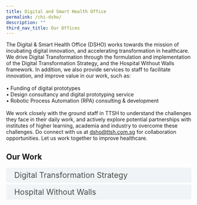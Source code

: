 ```yaml
---
title: Digital and Smart Health Office
permalink: /chi-dsho/
description: ""
third_nav_title: Our Offices
---
```

The Digital &amp; Smart Health Office (DSHO) works towards the mission of incubating digital innovation, and accelerating transformation in healthcare.
We drive Digital Transformation through the formulation and implementation of the Digital Transformation Strategy, and the Hospital Without Walls framework. In addition, we also provide services to staff to facilitate innovation, and improve value in our work, such as:<br><br>
•	Funding of digital prototypes <br>
•	Design consultancy and digital prototyping service<br>
•	Robotic Process Automation (RPA) consulting &amp; development<br><br>
We work closely with the ground staff in TTSH to understand the challenges they face in their daily work, and actively explore potential partnerships with institutes of higher learning, academia and industry to overcome these challenges.
Do connect with us at dsho@ttsh.com.sg for collaboration opportunities. Let us work together to improve healthcare.

<h2>Our Work</h2>

<style>

input {
	display: none;
}
label {
	display: block;
	padding: 8px 22px;
	margin: 0 0 5px 0;
	cursor: pointor;
	background: #F0F4F6;
	border-radius: 3px;
	width=100%;
	color: #484848;
	transition: ease .5s;
	font-size: 1.5em;
}

label:hover {
	background: #BD2D37;
	color: #FFF;
}

.accordion-content {
	/* background: #E2E5F6; */
	padding: 10px 0px 30px 30px;
	/* border: 1px solid #484848; */
	margin: 0 0 1px 0;
	border-radius: 3px;
}

input + label + .accordion-content {
	display: none;
}

input:checked + label + .accordion-content {
	display: none;
}

input:checked + label + .accordion-content {
	display: block;
}

</style>
<!-- End of accordion -->

<div class="container">

<div>
	<input id="title1" type="checkbox"><label for="title1">Digital Transformation Strategy  </label>
	<div class="accordion-content">
	<div class="para">With guidance from the Digital Transformation Council, DSHO formulated the Digital Transformation Strategy which is the strategic mandate for all of TTSH’s digital transformation efforts. Founded on the Innovation Cycle, the strategy comprises of three thrusts: Digital Culture; Digital Data; and Digital Experience.<br><br>

•<u>Digital Culture</u> aims to cultivate digitally ready and savvy people<br>
•	<u>Digital Data</u> aims to develop the data strategy for TTSH<br>
•	<u>Digital Experience</u> enables digital transformation change<br><br>

The strategy will contribute to achieving the TTSH and Central Health 2030 missions of Academic Health Excellence, be an enabler of Population Health Excellence and also allow Tertiary care excellence through the realisation of the Hospital without Walls.


</div>
	</div>
	<input id="title2" type="checkbox"><label for="title2">Hospital Without Walls </label>
	<div class="accordion-content">
	<div class="para">Hospital without Walls is a framework conceptualised in 2020, to drive digital transformation in TTSH. It leverages on digitalisation to transform and deliver care anytime, anywhere, where care follows the patient. 
The framework encompasses a matrix of Strategic Innovation Programmes (SIP), and Digital Innovation Technologies (DIT), which are instrumental to effect end-to-end transformation in care delivery and user experience. 

DITs are technology-driven communities of practice with dedicated innovation funding and expertise support to support relevant use cases. The digital tech areas we deep dive in include (and not limited to) Artificial Intelligence &amp; Data Analytics, Telehealth, MedTech &amp; Robotics, Ops Tech &amp; Robotics, Digital Services, Extended Reality. 

SIPs serve to integrate multiple innovation projects into a coherent development roadmap towards a strategic goal. SIPs adopt the Innovation Cycle to redesign care, stack up technologies and redesign jobs. This process ensures that technologies support new care models and empowers a digitally-ready workforce. We work with project teams to deliver care without walls in the thematic areas of Ward without Walls, Clinic without Walls, Every Moment a Rehab Moment, Pharmacy without Walls, Knowledge without Walls, Digital Workplace. 

</div>
	</div>

</div></div>